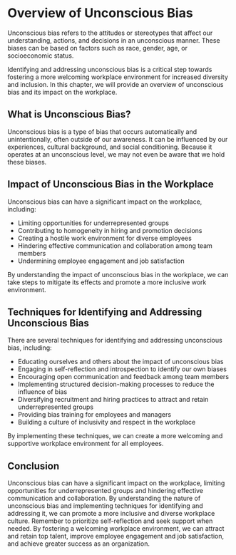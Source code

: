 Overview of Unconscious Bias
====================================================================================

Unconscious bias refers to the attitudes or stereotypes that affect our understanding, actions, and decisions in an unconscious manner. These biases can be based on factors such as race, gender, age, or socioeconomic status.

Identifying and addressing unconscious bias is a critical step towards fostering a more welcoming workplace environment for increased diversity and inclusion. In this chapter, we will provide an overview of unconscious bias and its impact on the workplace.

What is Unconscious Bias?
-------------------------

Unconscious bias is a type of bias that occurs automatically and unintentionally, often outside of our awareness. It can be influenced by our experiences, cultural background, and social conditioning. Because it operates at an unconscious level, we may not even be aware that we hold these biases.

Impact of Unconscious Bias in the Workplace
-------------------------------------------

Unconscious bias can have a significant impact on the workplace, including:

* Limiting opportunities for underrepresented groups
* Contributing to homogeneity in hiring and promotion decisions
* Creating a hostile work environment for diverse employees
* Hindering effective communication and collaboration among team members
* Undermining employee engagement and job satisfaction

By understanding the impact of unconscious bias in the workplace, we can take steps to mitigate its effects and promote a more inclusive work environment.

Techniques for Identifying and Addressing Unconscious Bias
----------------------------------------------------------

There are several techniques for identifying and addressing unconscious bias, including:

* Educating ourselves and others about the impact of unconscious bias
* Engaging in self-reflection and introspection to identify our own biases
* Encouraging open communication and feedback among team members
* Implementing structured decision-making processes to reduce the influence of bias
* Diversifying recruitment and hiring practices to attract and retain underrepresented groups
* Providing bias training for employees and managers
* Building a culture of inclusivity and respect in the workplace

By implementing these techniques, we can create a more welcoming and supportive workplace environment for all employees.

Conclusion
----------

Unconscious bias can have a significant impact on the workplace, limiting opportunities for underrepresented groups and hindering effective communication and collaboration. By understanding the nature of unconscious bias and implementing techniques for identifying and addressing it, we can promote a more inclusive and diverse workplace culture. Remember to prioritize self-reflection and seek support when needed. By fostering a welcoming workplace environment, we can attract and retain top talent, improve employee engagement and job satisfaction, and achieve greater success as an organization.
